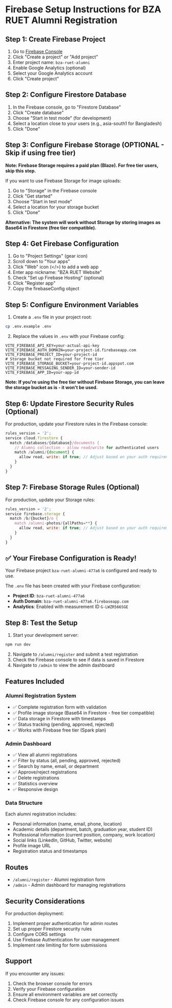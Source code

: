 # Firebase Setup Instructions for BZA RUET Alumni Registration

## Step 1: Create Firebase Project

1. Go to [Firebase Console](https://console.firebase.google.com/)
2. Click "Create a project" or "Add project"
3. Enter project name: `bza-ruet-alumni`
4. Enable Google Analytics (optional)
5. Select your Google Analytics account
6. Click "Create project"

## Step 2: Configure Firestore Database

1. In the Firebase console, go to "Firestore Database"
2. Click "Create database"
3. Choose "Start in test mode" (for development)
4. Select a location close to your users (e.g., asia-south1 for Bangladesh)
5. Click "Done"

## Step 3: Configure Firebase Storage (OPTIONAL - Skip if using free tier)

**Note: Firebase Storage requires a paid plan (Blaze). For free tier users, skip this step.**

If you want to use Firebase Storage for image uploads:

1. Go to "Storage" in the Firebase console
2. Click "Get started"
3. Choose "Start in test mode"
4. Select a location for your storage bucket
5. Click "Done"

**Alternative: The system will work without Storage by storing images as Base64 in Firestore (free tier compatible).**

## Step 4: Get Firebase Configuration

1. Go to "Project Settings" (gear icon)
2. Scroll down to "Your apps"
3. Click "Web" icon (</>) to add a web app
4. Enter app nickname: "BZA RUET Website"
5. Check "Set up Firebase Hosting" (optional)
6. Click "Register app"
7. Copy the firebaseConfig object

## Step 5: Configure Environment Variables

1. Create a `.env` file in your project root:

```bash
cp .env.example .env
```

2. Replace the values in `.env` with your Firebase config:

```env
VITE_FIREBASE_API_KEY=your-actual-api-key
VITE_FIREBASE_AUTH_DOMAIN=your-project-id.firebaseapp.com
VITE_FIREBASE_PROJECT_ID=your-project-id
# Storage bucket not required for free tier
VITE_FIREBASE_STORAGE_BUCKET=your-project-id.appspot.com
VITE_FIREBASE_MESSAGING_SENDER_ID=your-sender-id
VITE_FIREBASE_APP_ID=your-app-id
```

**Note: If you're using the free tier without Firebase Storage, you can leave the storage bucket as is - it won't be used.**

## Step 6: Update Firestore Security Rules (Optional)

For production, update your Firestore rules in the Firebase console:

```javascript
rules_version = '2';
service cloud.firestore {
  match /databases/{database}/documents {
    // Alumni collection - allow read/write for authenticated users
    match /alumni/{document} {
      allow read, write: if true; // Adjust based on your auth requirements
    }
  }
}
```

## Step 7: Firebase Storage Rules (Optional)

For production, update your Storage rules:

```javascript
rules_version = '2';
service firebase.storage {
  match /b/{bucket}/o {
    match /alumni-photos/{allPaths=**} {
      allow read, write: if true; // Adjust based on your auth requirements
    }
  }
}
```

## ✅ Your Firebase Configuration is Ready!

Your Firebase project `bza-ruet-alumni-477a6` is configured and ready to use.

The `.env` file has been created with your Firebase configuration:

- **Project ID**: `bza-ruet-alumni-477a6`
- **Auth Domain**: `bza-ruet-alumni-477a6.firebaseapp.com`
- **Analytics**: Enabled with measurement ID `G-LWZR566SGE`

## Step 8: Test the Setup

1. Start your development server:

```bash
npm run dev
```

2. Navigate to `/alumni/register` and submit a test registration
3. Check the Firebase console to see if data is saved in Firestore
4. Navigate to `/admin` to view the admin dashboard

## Features Included

### Alumni Registration System

- ✅ Complete registration form with validation
- ✅ Profile image storage (Base64 in Firestore - free tier compatible)
- ✅ Data storage in Firestore with timestamps
- ✅ Status tracking (pending, approved, rejected)
- ✅ Works with Firebase free tier (Spark plan)

### Admin Dashboard

- ✅ View all alumni registrations
- ✅ Filter by status (all, pending, approved, rejected)
- ✅ Search by name, email, or department
- ✅ Approve/reject registrations
- ✅ Delete registrations
- ✅ Statistics overview
- ✅ Responsive design

### Data Structure

Each alumni registration includes:

- Personal information (name, email, phone, location)
- Academic details (department, batch, graduation year, student ID)
- Professional information (current position, company, work location)
- Social links (LinkedIn, GitHub, Twitter, website)
- Profile image URL
- Registration status and timestamps

## Routes

- `/alumni/register` - Alumni registration form
- `/admin` - Admin dashboard for managing registrations

## Security Considerations

For production deployment:

1. Implement proper authentication for admin routes
2. Set up proper Firestore security rules
3. Configure CORS settings
4. Use Firebase Authentication for user management
5. Implement rate limiting for form submissions

## Support

If you encounter any issues:

1. Check the browser console for errors
2. Verify your Firebase configuration
3. Ensure all environment variables are set correctly
4. Check Firebase console for any configuration issues
